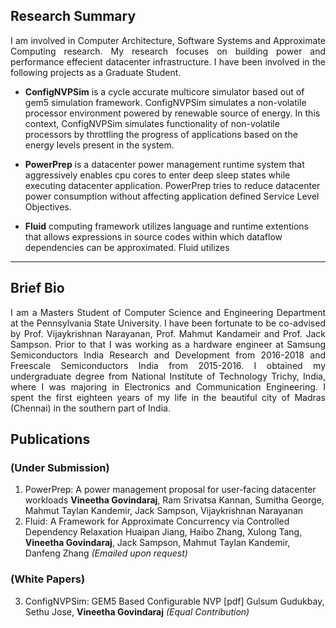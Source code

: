 ## Research Summary
<p align="justify">
I am involved in Computer Architecture, Software Systems and Approximate Computing research. My research focuses on 
building power and performance effecient datacenter infrastructure. I have been involved in the following projects as a Graduate Student.
</p>

*   **ConfigNVPSim** is a cycle accurate multicore simulator based out of gem5 simulation framework. ConfigNVPSim
simulates a non-volatile processor environment powered by renewable source of energy. In this context, ConfigNVPSim 
simulates functionality of non-volatile processors by throttling the progress of applications based on the energy 
levels present in the system. 
  
*   **PowerPrep** is a datacenter power management runtime system that aggressively enables cpu cores to enter deep 
    sleep states while executing datacenter application. PowerPrep tries to reduce datacenter power consumption without 
    affecting application defined Service Level Objectives. 
    
*   **Fluid** computing framework utilizes language and runtime extentions that allows expressions
    in source codes within which dataflow dependencies can be approximated. 
    Fluid utilizes 

---

## Brief Bio
<p align="justify">
I am a Masters Student of Computer Science and Engineering Department at the Pennsylvania State University. 
I have been fortunate to be co-advised by Prof. Vijaykrishnan Narayanan, Prof. Mahmut Kandameir and Prof. Jack Sampson.
Prior to that I was working as a hardware engineer at Samsung Semiconductors India Research and Development 
from 2016-2018 and Freescale Semiconductors India from 2015-2016. I obtained my undergraduate degree from National
 Institute of Technology Trichy, India, where I was majoring in Electronics and Communication Engineering. 
 I spent the first eighteen years of my life in the beautiful city of Madras (Chennai) in the southern part of India.
</p>


## Publications 
### (Under Submission)

1.  PowerPrep: A power management proposal for user-facing datacenter workloads
    **Vineetha Govindaraj**, Ram Srivatsa Kannan, Sumitha George, Mahmut Taylan Kandemir, 
    Jack Sampson, Vijaykrishnan Narayanan
2.  Fluid: A Framework for Approximate Concurrency via Controlled Dependency Relaxation
    Huaipan Jiang, Haibo Zhang, Xulong Tang, **Vineetha Govindaraj**, Jack Sampson, Mahmut Taylan Kandemir, Danfeng Zhang
    _(Emailed upon request)_
    
### (White Papers)

3.  ConfigNVPSim: GEM5 Based Configurable NVP [pdf]
    Gulsum Gudukbay, Sethu Jose, **Vineetha Govindaraj**
    _(Equal Contribution)_
    

